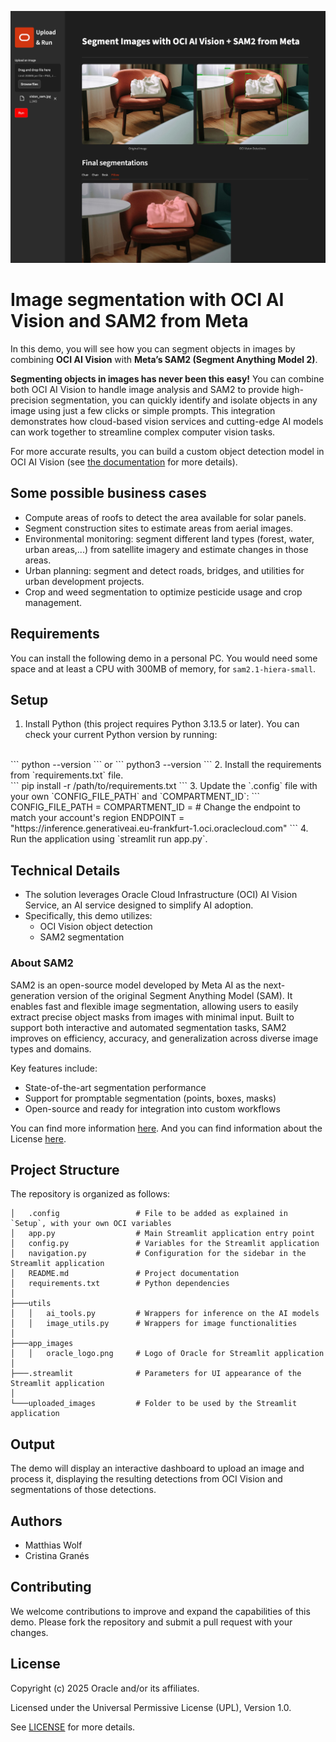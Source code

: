 ![Example of using this asset with a picture of a chair](images/example_use.jpg)

# Image segmentation with OCI AI Vision and SAM2 from Meta

In this demo, you will see how you can segment objects in images by combining **OCI AI Vision** with **Meta’s SAM2 (Segment Anything Model 2)**.

**Segmenting objects in images has never been this easy!**
You can combine both OCI AI Vision to handle image analysis and SAM2 to provide high-precision segmentation, you can quickly identify and isolate objects in any image using just a few clicks or simple prompts. This integration demonstrates how cloud-based vision services and cutting-edge AI models can work together to streamline complex computer vision tasks.

For more accurate results, you can build a custom object detection model in OCI AI Vision (see [the documentation](https://docs.oracle.com/en-us/iaas/Content/vision/using/custom_image_analysis_models_using.htm) for more details).

## Some possible business cases
- Compute areas of roofs to detect the area available for solar panels.
- Segment construction sites to estimate areas from aerial images.
- Environmental monitoring: segment different land types (forest, water, urban areas,...) from satellite imagery and estimate changes in those areas.
- Urban planning: segment and detect roads, bridges, and utilities for urban development projects.
- Crop and weed segmentation to optimize pesticide usage and crop management.

## Requirements
You can install the following demo in a personal PC. 
You would need some space and at least a CPU with 300MB of memory, for `sam2.1-hiera-small`.

## Setup
1. Install Python (this project requires Python 3.13.5 or later). You can check your current Python version by running:
</br>
```
python --version
```
or
```
python3 --version
```
2. Install the requirements from `requirements.txt` file.
</br>
```
pip install -r /path/to/requirements.txt
```
3. Update the `.config` file with your own `CONFIG_FILE_PATH` and `COMPARTMENT_ID`:
```
CONFIG_FILE_PATH = <path_to_oci_login_config_file>
COMPARTMENT_ID = <compartment_OCID>
# Change the endpoint to match your account's region
ENDPOINT = "https://inference.generativeai.eu-frankfurt-1.oci.oraclecloud.com" 
```
4. Run the application using `streamlit run app.py`.

## Technical Details
* The solution leverages Oracle Cloud Infrastructure (OCI) AI Vision Service, an AI service designed to simplify AI adoption.
* Specifically, this demo utilizes:
	+ OCI Vision object detection
    + SAM2 segmentation

### About SAM2
SAM2 is an open-source model developed by Meta AI as the next-generation version of the original Segment Anything Model (SAM). It enables fast and flexible image segmentation, allowing users to easily extract precise object masks from images with minimal input. Built to support both interactive and automated segmentation tasks, SAM2 improves on efficiency, accuracy, and generalization across diverse image types and domains.

Key features include:
- State-of-the-art segmentation performance
- Support for promptable segmentation (points, boxes, masks)
- Open-source and ready for integration into custom workflows

You can find more information [here](https://docs.ultralytics.com/models/sam-2/).
And you can find information about the License [here](https://github.com/facebookresearch/sam2/blob/main/LICENSE).

## Project Structure
The repository is organized as follows:

```plaintext
│   .config                 # File to be added as explained in `Setup`, with your own OCI variables
│   app.py                  # Main Streamlit application entry point
│   config.py               # Variables for the Streamlit application
│   navigation.py           # Configuration for the sidebar in the Streamlit application
│   README.md               # Project documentation
│   requirements.txt        # Python dependencies
│
├───utils
│   │   ai_tools.py         # Wrappers for inference on the AI models
│   │   image_utils.py      # Wrappers for image functionalities
│
├───app_images
│   │   oracle_logo.png     # Logo of Oracle for Streamlit application
│
├───.streamlit              # Parameters for UI appearance of the Streamlit application
│
└───uploaded_images         # Folder to be used by the Streamlit application
```

## Output
The demo will display an interactive dashboard to upload an image and process it, displaying the resulting detections from OCI Vision and segmentations of those detections.

## Authors
- Matthias Wolf
- Cristina Granés

## Contributing
We welcome contributions to improve and expand the capabilities of this demo. Please fork the repository and submit a pull request with your changes.

## License
Copyright (c) 2025 Oracle and/or its affiliates.
 
Licensed under the Universal Permissive License (UPL), Version 1.0.
 
See [LICENSE](../LICENSE) for more details.
